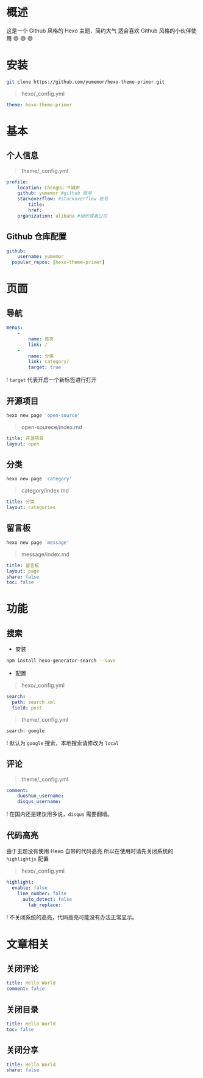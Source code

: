 # 概述

这是一个 Github 风格的 Hexo 主题，简约大气 适合喜欢 Github 风格的小伙伴使用 😄 😄 😄

# 安装

``` bash
git clone https://github.com/yumemor/hexo-theme-primer.git
```

> hexo/_config.yml

``` yaml
theme: hexo-theme-primer
```

# 基本
## 个人信息

> theme/_config.yml

```yaml
profile:
	location: ChengDu ＃城市
	github: yumemor #github 账号
	stackoverflow: #stackoverflow 账号
		title: 
		href: 
	organization: alibaba #组织或者公司
```

## Github 仓库配置

``` yaml
github: 
	username: yumemor
  popular_repos: [hexo-theme-primer]
```

# 页面
## 导航

``` yaml
menus:
	- 
		name: 首页
		link: /
	- 
		name: 分类
		link: category/
		target: true
```
! `target` 代表开启一个新标签进行打开

## 开源项目

``` bash
hexo new page 'open-source'
```

> open-sourece/index.md

``` yaml
title: 开源项目
layout: open
```

## 分类

``` bash
hexo new page 'category'
```

> category/index.md

``` yaml
title: 分类
layout: categories
```

## 留言板

``` bash
hexo new page 'message'
```

> message/index.md

``` yaml
title: 留言板
layout: page
share: false
toc: false
```

# 功能

## 搜索

- 安装

``` bash
npm install hexo-generator-search --save
```

- 配置

> hexo/_config.yml

``` yaml
search:
  path: search.xml
  field: post
```

> theme/_config.yml

```
search: google
```
! 默认为 `google` 搜索，本地搜索请修改为 `local`

## 评论
> theme/_config.yml

```yaml
comment:
	duoshuo_username: 
	disqus_username: 
```

! 在国内还是建议用多说，`disqus` 需要翻墙。

## 代码高亮

由于主题没有使用 Hexo 自带的代码高亮 所以在使用时请先关闭系统的 `highlightjs` 配置

> hexo/_config.yml

``` yaml
highlight:
  enable: false
    line_number: false
      auto_detect: false
        tab_replace:
```

! 不关闭系统的高亮，代码高亮可能没有办法正常显示。


# 文章相关
## 关闭评论

``` yaml
title: Hello World
comment: false
```

## 关闭目录

``` yaml
title: Hello World
toc: false
```

## 关闭分享

``` yaml
title: Hello World
share: false
```

